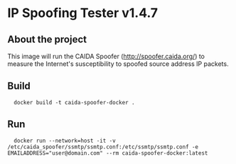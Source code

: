 # IP Spoofing Tester v1.4.7

## About the project

This image will run the CAIDA Spoofer (http://spoofer.caida.org/) to measure the Internet's
susceptibility to spoofed source address IP packets.

## Build

```
  docker build -t caida-spoofer-docker .
```

## Run

```
  docker run --network=host -it -v /etc/caida_spoofer/ssmtp/ssmtp.conf:/etc/ssmtp/ssmtp.conf -e EMAILADDRESS="user@domain.com" --rm caida-spoofer-docker:latest 
```


